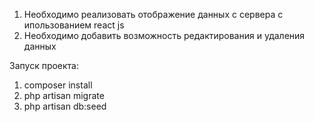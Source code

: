 1) Необходимо реализовать отображение данных с сервера с ипользованием react js
2) Необходимо добавить возможность редактирования и удаления данных

Запуск проекта:
1) composer install
1) php artisan migrate
2) php artisan db:seed

